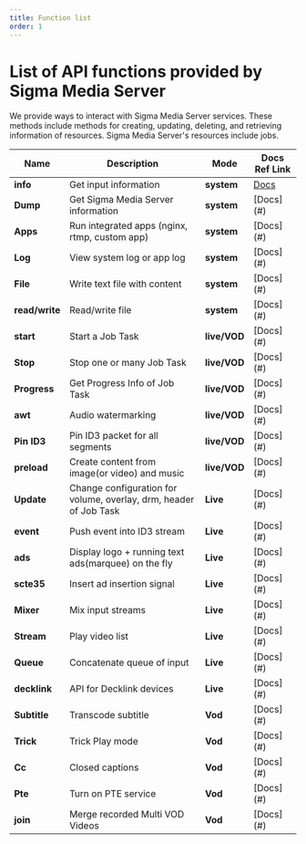 ```yaml
---
title: Function list
order: 1
---
```


# List of API functions provided by Sigma Media Server

We provide ways to interact with Sigma Media Server services. These methods include methods for creating, updating, deleting, and retrieving information of resources. Sigma Media Server's resources include jobs.

| **Name**       | Description                                                            | **Mode**     | Docs Ref Link                                                                     |
| -------------- | ---------------------------------------------------------------------- | ------------ | --------------------------------------------------------------------------------- |
| **info**       | Get input information                                                  | **system**   | [Docs](#) |
| **Dump**       | Get Sigma Media Server information                                     | **system**   | [Docs] (#) |
| **Apps**       | Run integrated apps (nginx, rtmp, custom app)       | **system**   | [Docs] (#) |
| **Log**        | View system log or app log                                             | **system**   | [Docs] (#) |
| **File**       | Write text file with content                                           | **system**   | [Docs] (#) |
| **read/write** | Read/write file                                                        | **system**   | [Docs] (#) |
| **start**      | Start a Job Task                                                       | **live/VOD** | [Docs] (#) |
| **Stop**       | Stop one or many Job Task                                              | **live/VOD** | [Docs] (#) |
| **Progress**   | Get Progress Info of Job Task                                          | **live/VOD** | [Docs] (#) |
| **awt**        | Audio watermarking                                                     | **live/VOD** | [Docs] (#) |
| **Pin ID3**    | Pin ID3 packet for all segments                                        | **live/VOD** | [Docs] (#) |
| **preload**    | Create content from image(or video) and music       | **live/VOD** | [Docs] (#) |
| **Update**     | Change configuration for volume, overlay, drm, header of Job Task      | **Live**     | [Docs] (#) |
| **event**      | Push event into ID3 stream                                             | **Live**     | [Docs] (#) |
| **ads**        | Display logo + running text ads(marquee) on the fly | **Live**     | [Docs] (#) |
| **scte35**     | Insert ad insertion signal                                             | **Live**     | [Docs] (#) |
| **Mixer**      | Mix input streams                                                      | **Live**     | [Docs] (#) |
| **Stream**     | Play video list                                                        | **Live**     | [Docs] (#) |
| **Queue**      | Concatenate queue of input                                             | **Live**     | [Docs] (#) |
| **decklink**   | API for Decklink devices                                               | **Live**     | [Docs] (#) |
| **Subtitle**   | Transcode subtitle                                                     | **Vod**      | [Docs] (#) |
| **Trick**      | Trick Play mode                                                        | **Vod**      | [Docs] (#) |
| **Cc**         | Closed captions                                                        | **Vod**      | [Docs] (#) |
| **Pte**        | Turn on PTE service                                                    | **Vod**      | [Docs] (#) |
| **join**       | Merge recorded Multi VOD Videos                                        | **Vod**      | [Docs] (#) |
